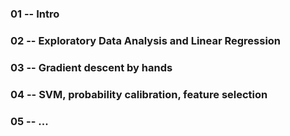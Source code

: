 ### 01 -- Intro
### 02 -- Exploratory Data Analysis and Linear Regression
### 03 -- Gradient descent by hands
### 04 -- SVM, probability calibration, feature selection
### 05 -- ...
 

